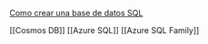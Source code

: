 [Como crear una base de datos SQL](https://youtu.be/RqD4nMyBazU?list=PLGjZwEtPN7j-Q59JYso3L4_yoCjj2syrM&t=460)

[[Cosmos DB]]
[[Azure SQL]]
[[Azure SQL Family]]
